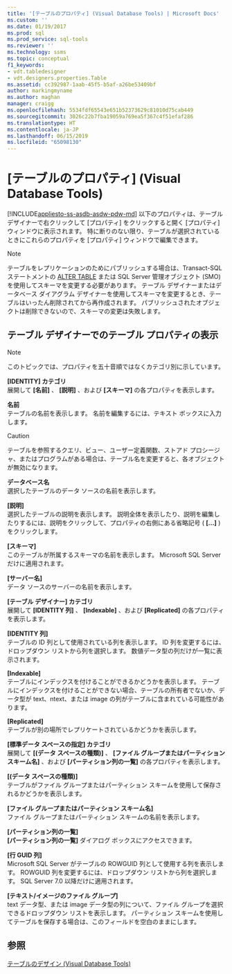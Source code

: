 ```yaml
---
title: '[テーブルのプロパティ] (Visual Database Tools) | Microsoft Docs'
ms.custom: ''
ms.date: 01/19/2017
ms.prod: sql
ms.prod_service: sql-tools
ms.reviewer: ''
ms.technology: ssms
ms.topic: conceptual
f1_keywords:
- vdt.tabledesigner
- vdt.designers.properties.Table
ms.assetid: cc392987-1aab-45f5-b5af-a26be53409bf
author: markingmyname
ms.author: maghan
manager: craigg
ms.openlocfilehash: 5534fdf65543e651b52373629c81010d75cab449
ms.sourcegitcommit: 3026c22b7fba19059a769ea5f367c4f51efaf286
ms.translationtype: HT
ms.contentlocale: ja-JP
ms.lasthandoff: 06/15/2019
ms.locfileid: "65098130"
---
```

# <a name="table-properties-visual-database-tools"></a>[テーブルのプロパティ] \(Visual Database Tools)
[!INCLUDE[appliesto-ss-asdb-asdw-pdw-md](../../includes/appliesto-ss-asdb-asdw-pdw-md.md)]
以下のプロパティは、テーブル デザイナーで右クリックして [プロパティ] をクリックすると開く [プロパティ] ウィンドウに表示されます。 特に断りのない限り、テーブルが選択されているときにこれらのプロパティを [プロパティ] ウィンドウで編集できます。  
  
> [!NOTE]  
> テーブルをレプリケーションのためにパブリッシュする場合は、Transact-SQL ステートメントの [ALTER TABLE](../../t-sql/statements/alter-table-transact-sql.md) または SQL Server 管理オブジェクト (SMO) を使用してスキーマを変更する必要があります。 テーブル デザイナーまたはデータベース ダイアグラム デザイナーを使用してスキーマを変更するとき、テーブルはいったん削除されてから再作成されます。 パブリッシュされたオブジェクトは削除できないので、スキーマの変更は失敗します。  
  
## <a name="show-table-properties-in-table-designer"></a>テーブル デザイナーでのテーブル プロパティの表示  
  
> [!NOTE]  
> このトピックでは、プロパティを五十音順ではなくカテゴリ別に示しています。  
  
**[IDENTITY] カテゴリ**  
展開して **[名前]** 、 **[説明]** 、および **[スキーマ]** の各プロパティを表示します。  
  
**名前**  
テーブルの名前を表示します。 名前を編集するには、テキスト ボックスに入力します。  
  
> [!CAUTION]  
> テーブルを参照するクエリ、ビュー、ユーザー定義関数、ストアド プロシージャ、またはプログラムがある場合は、テーブル名を変更すると、各オブジェクトが無効になります。  
  
**データベース名**  
選択したテーブルのデータ ソースの名前を表示します。  
  
**[説明]**  
選択したテーブルの説明を表示します。 説明全体を表示したり、説明を編集したりするには、説明をクリックして、プロパティの右側にある省略記号 ( **[...]** ) をクリックします。  
  
**[スキーマ]**  
このテーブルが所属するスキーマの名前を表示します。 Microsoft SQL Server だけに適用されます。  
  
**[サーバー名]**  
データ ソースのサーバーの名前を表示します。  
  
**[テーブル デザイナー] カテゴリ**  
展開して **[IDENTITY 列]** 、 **[Indexable]** 、および **[Replicated]** の各プロパティを表示します。  
  
**[IDENTITY 列]**  
テーブルの ID 列として使用されている列を表示します。 ID 列を変更するには、ドロップダウン リストから列を選択します。 数値データ型の列だけが一覧に表示されます。  
  
**[Indexable]**  
テーブルにインデックスを付けることができるかどうかを表示します。 テーブルにインデックスを付けることができない場合、テーブルの所有者でないか、データ型が text、ntext、または image の列がテーブルに含まれている可能性があります。  
  
**[Replicated]**  
テーブルが別の場所でレプリケートされているかどうかを表示します。  
  
**[標準データ スペースの指定] カテゴリ**  
展開して **[(データ スペースの種類)]** 、 **[ファイル グループまたはパーティション スキーム名]** 、および **[パーティション列の一覧]** の各プロパティを表示します。  
  
**[(データ スペースの種類)]**  
テーブルがファイル グループまたはパーティション スキームを使用して保存されるかどうかを表示します。  
  
**[ファイル グループまたはパーティション スキーム名]**  
ファイル グループまたはパーティション スキームの名前を表示します。  
  
**[パーティション列の一覧]**  
**[パーティション列の一覧]** ダイアログ ボックスにアクセスできます。  
  
**[行 GUID 列]**  
Microsoft SQL Server がテーブルの ROWGUID 列として使用する列を表示します。 ROWGUID 列を変更するには、ドロップダウン リストから列を選択します。 SQL Server 7.0 以降だけに適用されます。  
  
**[テキスト/イメージのファイル グループ]**  
text データ型、または image データ型の列について、ファイル グループを選択できるドロップダウン リストを表示します。 パーティション スキームを使用してテーブルを保存する場合は、このフィールドを空白のままにします。  
  
## <a name="see-also"></a>参照  
[テーブルのデザイン (Visual Database Tools)](../../ssms/visual-db-tools/design-tables-visual-database-tools.md)  
  

